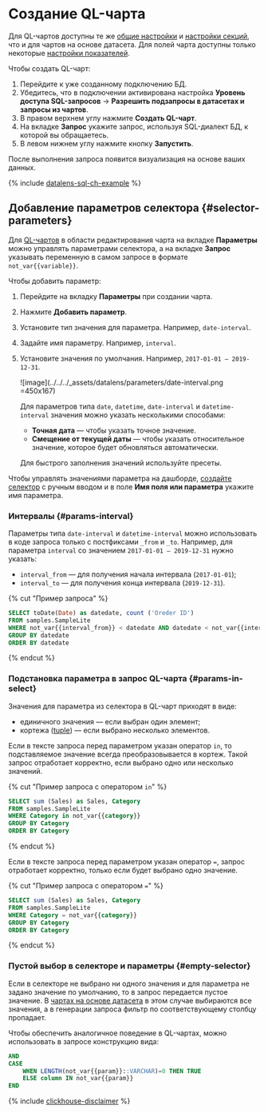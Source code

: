 # Создание QL-чарта


Для QL-чартов доступны те же [общие настройки](../../concepts/chart/settings.md#common-settings) и [настройки секций](../../concepts/chart/settings.md#section-settings), что и для чартов на основе датасета. Для полей чарта доступны только некоторые [настройки показателей](../../concepts/chart/settings.md#indicator-settings).

Чтобы создать QL-чарт:

1. Перейдите к уже созданному подключению БД.
1. Убедитесь, что в подключении активирована настройка **Уровень доступа SQL-запросов** → **Разрешить подзапросы в датасетах и запросы из чартов**.
1. В правом верхнем углу нажмите **Создать QL-чарт**.
1. На вкладке **Запрос** укажите запрос, используя SQL-диалект БД, к которой вы обращаетесь.
1. В левом нижнем углу нажмите кнопку **Запустить**.

После выполнения запроса появится визуализация на основе ваших данных.

{% include [datalens-sql-ch-example](../../../_includes/datalens/datalens-sql-ch-example.md) %}




## Добавление параметров селектора {#selector-parameters}

Для [QL-чартов](../../concepts/chart/index.md#sql-charts) в области редактирования чарта на вкладке **Параметры** можно управлять параметрами селектора, а на вкладке **Запрос** указывать переменную в самом запросе в формате `not_var{{variable}}`.

Чтобы добавить параметр:

1. Перейдите на вкладку **Параметры** при создании чарта.
1. Нажмите **Добавить параметр**.
1. Установите тип значения для параметра. Например, `date-interval`.
1. Задайте имя параметру. Например, `interval`.
1. Установите значения по умолчания. Например, `2017-01-01 — 2019-12-31`.

   ![image](../../../_assets/datalens/parameters/date-interval.png =450x167)

   Для параметров типа `date`, `datetime`, `date-interval` и `datetime-interval` значения можно указать несколькими способами:

   * **Точная дата** — чтобы указать точное значение.
   * **Смещение от текущей даты** — чтобы указать относительное значение, которое будет обновляться автоматически.
   
   Для быстрого заполнения значений используйте пресеты.

Чтобы управлять значениями параметра на дашборде, [создайте селектор](../dashboard/add-selector.md) с ручным вводом и в поле **Имя поля или параметра** укажите имя параметра.

### Интервалы {#params-interval}

Параметры типа `date-interval` и `datetime-interval` можно использовать в коде запроса только с постфиксами `_from` и `_to`. Например, для параметра `interval` со значением `2017-01-01 — 2019-12-31` нужно указать:

* `interval_from` — для получения начала интервала (`2017-01-01`);
* `interval_to` — для получения конца интервала (`2019-12-31`).

{% cut "Пример запроса" %}

```sql
SELECT toDate(Date) as datedate, count ('Oreder ID')
FROM samples.SampleLite
WHERE not_var{{interval_from}} < datedate AND datedate < not_var{{interval_to}}
GROUP BY datedate
ORDER BY datedate
```

{% endcut %}

### Подстановка параметра в запрос QL-чарта {#params-in-select}

Значения для параметра из селектора в QL-чарт приходят в виде:

* единичного значения — если выбран один элемент;
* кортежа ([tuple](https://docs.python.org/3/library/stdtypes.html#tuples)) — если выбрано несколько элементов.

Если в тексте запроса перед параметром указан оператор `in`, то подставляемое значение всегда преобразовывается в кортеж. Такой запрос отработает корректно, если выбрано одно или несколько значений.

{% cut "Пример запроса с оператором `in`" %}

```sql
SELECT sum (Sales) as Sales, Category
FROM samples.SampleLite
WHERE Category in not_var{{category}} 
GROUP BY Category
ORDER BY Category
```

{% endcut %}

Если в тексте запроса перед параметром указан оператор `=`, запрос отработает корректно, только если будет выбрано одно значение.

{% cut "Пример запроса с оператором `=`" %}

```sql
SELECT sum (Sales) as Sales, Category
FROM samples.SampleLite
WHERE Category = not_var{{category}} 
GROUP BY Category
ORDER BY Category
```

{% endcut %}

### Пустой выбор в селекторе и параметры {#empty-selector}

Если в селекторе не выбрано ни одного значения и для параметра не задано значение по умолчанию, то в запрос передается пустое значение. В [чартах на основе датасета](../../concepts/chart/dataset-based-charts.md) в этом случае выбираются все значения, а в генерации запроса фильтр по соответствующему столбцу пропадает.

Чтобы обеспечить аналогичное поведение в QL-чартах, можно использовать в запросе конструкцию вида:

```sql
AND
CASE
    WHEN LENGTH(not_var{{param}}::VARCHAR)=0 THEN TRUE
    ELSE column IN not_var{{param}}
END
```

{% include [clickhouse-disclaimer](../../../_includes/clickhouse-disclaimer.md) %}